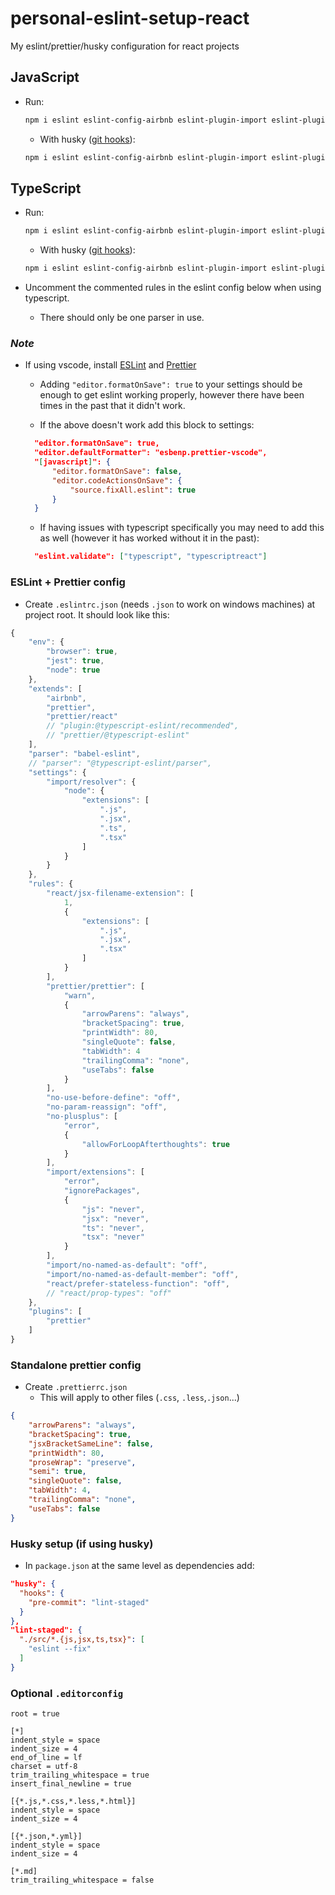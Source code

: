 # personal-eslint-setup-react

My eslint/prettier/husky configuration for react projects

## JavaScript

-   Run:

    ```bash
    npm i eslint eslint-config-airbnb eslint-plugin-import eslint-plugin-jsx-a11y eslint-plugin-react prettier eslint-config-prettier eslint-plugin-prettier babel-eslint -D
    ```

    -   With husky ([git hooks](https://github.com/typicode/husky#readme)):

    ```bash
    npm i eslint eslint-config-airbnb eslint-plugin-import eslint-plugin-jsx-a11y eslint-plugin-react prettier eslint-config-prettier eslint-plugin-prettier babel-eslint husky lint-staged -D
    ```

## TypeScript

-   Run:

    ```bash
    npm i eslint eslint-config-airbnb eslint-plugin-import eslint-plugin-jsx-a11y eslint-plugin-react prettier eslint-config-prettier eslint-plugin-prettier @typescript-eslint/parser @typescript-eslint/eslint-plugin -D
    ```

    -   With husky ([git hooks](https://github.com/typicode/husky#readme)):

    ```bash
    npm i eslint eslint-config-airbnb eslint-plugin-import eslint-plugin-jsx-a11y eslint-plugin-react prettier eslint-config-prettier eslint-plugin-prettier @typescript-eslint/parser @typescript-eslint/eslint-plugin husky lint-staged -D
    ```

-   Uncomment the commented rules in the eslint config below when using typescript.
    -   There should only be one parser in use.

### _Note_

-   If using vscode, install [ESLint](https://marketplace.visualstudio.com/items?itemName=dbaeumer.vscode-eslint) and [Prettier](https://marketplace.visualstudio.com/items?itemName=esbenp.prettier-vscode)

    - Adding `"editor.formatOnSave": true` to your settings should be enough to get eslint working properly, however there have been times in the past that it didn't work.

    - If the above doesn't work add this block to settings:

    ```json
      "editor.formatOnSave": true,
      "editor.defaultFormatter": "esbenp.prettier-vscode",
      "[javascript]": {
          "editor.formatOnSave": false,
          "editor.codeActionsOnSave": {
              "source.fixAll.eslint": true
          }
      }
    ```

    -   If having issues with typescript specifically you may need to add this as well (however it has worked without it in the past):

    ```json
      "eslint.validate": ["typescript", "typescriptreact"]
    ```

### ESLint + Prettier config

-   Create `.eslintrc.json` (needs `.json` to work on windows machines) at project root. It should look like this:

```js
{
    "env": {
        "browser": true,
        "jest": true,
        "node": true
    },
    "extends": [
        "airbnb",
        "prettier",
        "prettier/react"
        // "plugin:@typescript-eslint/recommended",
        // "prettier/@typescript-eslint"
    ],
    "parser": "babel-eslint",
    // "parser": "@typescript-eslint/parser",
    "settings": {
        "import/resolver": {
            "node": {
                "extensions": [
                    ".js",
                    ".jsx",
                    ".ts",
                    ".tsx"
                ]
            }
        }
    },
    "rules": {
        "react/jsx-filename-extension": [
            1,
            {
                "extensions": [
                    ".js",
                    ".jsx",
                    ".tsx"
                ]
            }
        ],
        "prettier/prettier": [
            "warn",
            {
                "arrowParens": "always",
                "bracketSpacing": true,
                "printWidth": 80,
                "singleQuote": false,
                "tabWidth": 4
                "trailingComma": "none",
                "useTabs": false
            }
        ],
        "no-use-before-define": "off",
        "no-param-reassign": "off",
        "no-plusplus": [
            "error",
            {
                "allowForLoopAfterthoughts": true
            }
        ],
        "import/extensions": [
            "error",
            "ignorePackages",
            {
                "js": "never",
                "jsx": "never",
                "ts": "never",
                "tsx": "never"
            }
        ],
        "import/no-named-as-default": "off",
        "import/no-named-as-default-member": "off",
        "react/prefer-stateless-function": "off",
        // "react/prop-types": "off"
    },
    "plugins": [
        "prettier"
    ]
}
```

### Standalone prettier config

-   Create `.prettierrc.json`
    -   This will apply to other files (`.css`, `.less`,`.json`...)

```json
{
    "arrowParens": "always",
    "bracketSpacing": true,
    "jsxBracketSameLine": false,
    "printWidth": 80,
    "proseWrap": "preserve",
    "semi": true,
    "singleQuote": false,
    "tabWidth": 4,
    "trailingComma": "none",
    "useTabs": false
}
```

### Husky setup (if using husky)

-   In `package.json` at the same level as dependencies add:

```json
"husky": {
  "hooks": {
    "pre-commit": "lint-staged"
  }
},
"lint-staged": {
  "./src/*.{js,jsx,ts,tsx}": [
    "eslint --fix"
  ]
}
```

### Optional `.editorconfig`

```
root = true

[*]
indent_style = space
indent_size = 4
end_of_line = lf
charset = utf-8
trim_trailing_whitespace = true
insert_final_newline = true

[{*.js,*.css,*.less,*.html}]
indent_style = space
indent_size = 4

[{*.json,*.yml}]
indent_style = space
indent_size = 4

[*.md]
trim_trailing_whitespace = false
```
